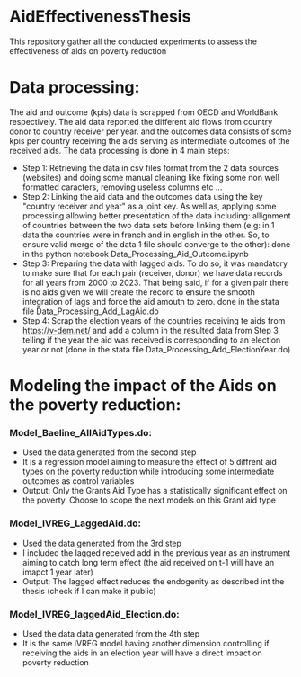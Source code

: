 # AidEffectivenessThesis
This repository gather all the conducted experiments  to assess the effectiveness of aids on poverty reduction

# Data processing: 
The aid and outcome (kpis) data is scrapped from OECD and WorldBank respectively. The aid data reported the different aid flows from country donor to country receiver per year. and the outcomes data consists of some kpis per country receiving the aids serving as intermediate outcomes of the received aids.
The data processing is done in 4 main steps:
* Step 1: Retrieving the data in csv files format from the 2 data sources (websites) and doing some manual cleaning like fixing some non well formatted caracters, removing useless columns etc ...
* Step 2: Linking the aid data and the outcomes data using the key "country receiver and year" as a joint key. As well as, applying some processing allowing better presentation of the data including: allignment of countries between the two data sets before linking them (e.g: in 1 data the countries were in french and in english in the other. So, to ensure valid merge of the data 1 file should converge to the other): done in the python notebook  Data_Processing_Aid_Outcome.ipynb
* Step 3: Preparing the data with lagged aids. To do so, it was mandatory to make sure that for each pair (receiver, donor) we have data records for all years from 2000 to 2023. That being said, if for a given pair there is no aids given we will create the record to ensure the smooth integration of lags and force the aid amoutn to zero. done in the stata file  Data_Processing_Add_LagAid.do
* Step 4: Scrap the election years of the countries receiving te aids from https://v-dem.net/ and add a column in the resulted data from Step 3 telling if the year the aid was received is corresponding to an election year or not (done in the stata file Data_Processing_Add_ElectionYear.do)

# Modeling the impact of the Aids on the poverty reduction: 
### Model_Baeline_AllAidTypes.do:

* Used the data generated from the second step
* It is a  regression model aiming to measure the effect of 5 diffrent aid types on the poverty reduction while introducing some intermediate outcomes as control variables
* Output: Only the Grants Aid Type has a statistically significant effect on the poverty. Choose to scope the next models on this Grant aid type

### Model_IVREG_LaggedAid.do:
* Used the data generated from the 3rd step
* I included the lagged received add in the previous year as an instrument aiming to catch long term effect (the aid received on t-1 will have an imapct 1 year later)
* Output: The lagged effect reduces the endogenity as described int the thesis (check if I can make it public)

### Model_IVREG_laggedAid_Election.do: 
* Used the data data generated from the 4th step
* It is the same IVREG model having another dimension controlling if receiving the aids in an election year will have a direct impact on poverty reduction
